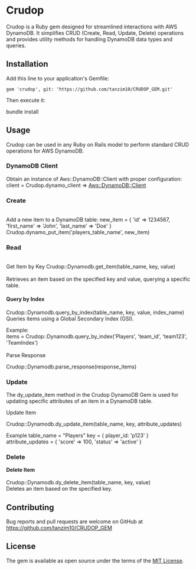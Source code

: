 # Crudop

Crudop is a Ruby gem designed for streamlined interactions with AWS DynamoDB. It simplifies CRUD (Create, Read, Update, Delete) operations and provides utility methods for handling DynamoDB data types and queries.

## Installation

Add this line to your application's Gemfile:

```gem 'crudop', git: 'https://github.com/tanzim10/CRUDOP_GEM.git' ```

Then execute it:

bundle install

## Usage

Crudop can be used in any Ruby on Rails model to perform standard CRUD operations for AWS DynamoDB.

### DynamoDB Client

Obtain an instance of Aws::DynamoDB::Client with proper configuration:
client = Crudop.dynamo_client
 => <Aws::DynamoDB::Client>

### Create
<br>
Add a new item to a DynamoDB table:
new_item = { 'id' => 1234567, 'first_name' => 'John', 'last_name' => 'Doe' }<br>
Crudop.dynamo_put_item('players_table_name', new_item)

### Read
<br>
Get Item by Key
Crudop::Dynamodb.get_item(table_name, key, value) <br> <br>
Retrieves an item based on the specified key and value, querying a specific table.

#### Query by Index
Crudop::Dynamodb.query_by_index(table_name, key, value, index_name)<br>
Queries items using a Global Secondary Index (GSI).

Example: <br>
items = Crudop::Dynamodb.query_by_index('Players', 'team_id', 'team123', 'TeamIndex') <br>
<br>
Parse Response <br>

Crudop::Dynamodb.parse_response(response_items)


### Update

The dy_update_item method in the Crudop DynamoDB Gem is used for updating specific attributes of an item in a DynamoDB table.

Update Item <br>

Crudop::Dynamodb.dy_update_item(table_name, key, attribute_updates)

Example
table_name = "Players"
key = { player_id: 'p123' } <br>
attribute_updates = { 'score' => 100, 'status' => 'active' }

### Delete

__Delete Item__ <br><br> 
Crudop::Dynamodb.dy_delete_item(table_name, key, value) <br> 
Deletes an item based on the specified key.








## Contributing

Bug reports and pull requests are welcome on GitHub at https://github.com/tanzim10/CRUDOP_GEM

## License

The gem is available as open source under the terms of the [MIT License](https://opensource.org/licenses/MIT).
